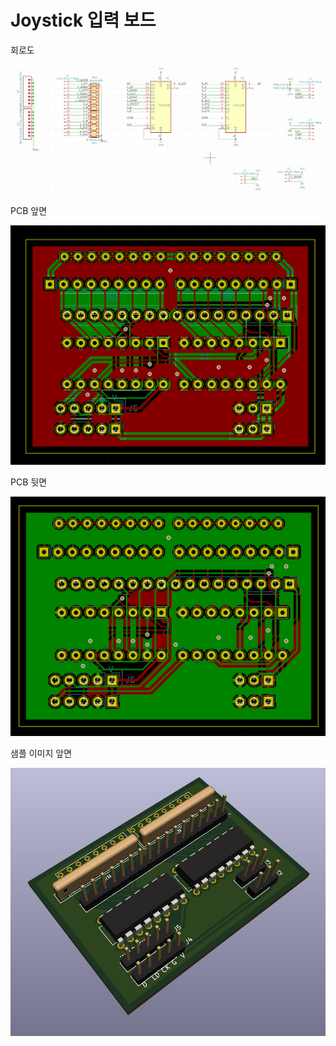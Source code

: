 # Joystick 입력 보드


회로도

![회로도](images/joystick_sch.png)

PCB 앞면

![PCB](images/joystick_pcb_f.png)

PCB 뒷면

![PCB](images/joystick_pcb_b.png)

샘플 이미지 앞면

![](images/sample_01.jpg)
